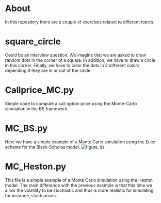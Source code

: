 # About
In this repository there are a couple of exercises related to different topics.

# square_circle
Could be an interview question.
We imagine that we are asked to draw random dots in the corner of a square.
In addition, we have to draw a circle in this corner.
Finally, we have to color the dots in 2 different colors depending if they are in or out of the circle.

# Callprice_MC.py
Simple code to compute a call option price using the Monte-Carlo simulation in the BS framework.

# MC_BS.py 
Here we have a simple example of a Monte Carlo simulation using the Euler scheme for the Black-Scholes model.
![figure_bs](https://user-images.githubusercontent.com/36447056/36300729-9835812a-1302-11e8-9691-be47924eabd7.png)

# MC_Heston.py
This file is a simple example of a Monte Carlo simulation using the Heston model. The main difference with the previous example is that this time we allow the volatility to be stochastic and thus is more realistic for simulating for instance, stock prices.

